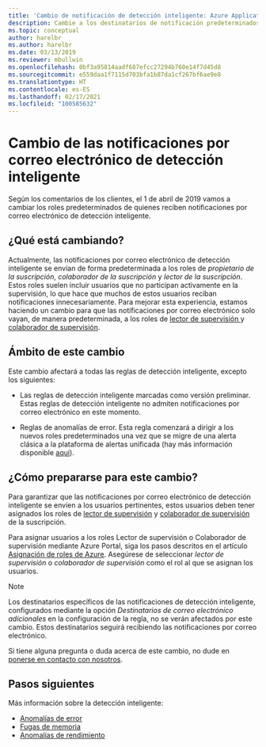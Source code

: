 ```yaml
---
title: 'Cambio de notificación de detección inteligente: Azure Application Insights'
description: Cambie a los destinatarios de notificación predeterminados de la detección inteligente. La detección inteligente le permite supervisar los seguimientos de las aplicaciones con Azure Application Insights para detectar patrones poco habituales de telemetría de seguimiento.
ms.topic: conceptual
author: harelbr
ms.author: harelbr
ms.date: 03/13/2019
ms.reviewer: mbullwin
ms.openlocfilehash: 0bf3a95814aadf687efcc27294b760e14f7d45d8
ms.sourcegitcommit: e559daa1f7115d703bfa1b87da1cf267bf6ae9e8
ms.translationtype: HT
ms.contentlocale: es-ES
ms.lasthandoff: 02/17/2021
ms.locfileid: "100585632"
---
```

# <a name="smart-detection-e-mail-notification-change"></a>Cambio de las notificaciones por correo electrónico de detección inteligente

Según los comentarios de los clientes, el 1 de abril de 2019 vamos a cambiar los roles predeterminados de quienes reciben notificaciones por correo electrónico de detección inteligente.

## <a name="what-is-changing"></a>¿Qué está cambiando?

Actualmente, las notificaciones por correo electrónico de detección inteligente se envían de forma predeterminada a los roles de _propietario de la suscripción_, _colaborador de la suscripción_ y _lector de la suscripción_. Estos roles suelen incluir usuarios que no participan activamente en la supervisión, lo que hace que muchos de estos usuarios reciban notificaciones innecesariamente. Para mejorar esta experiencia, estamos haciendo un cambio para que las notificaciones por correo electrónico solo vayan, de manera predeterminada, a los roles de [lector de supervisión ](../../role-based-access-control/built-in-roles.md#monitoring-reader) y [colaborador de supervisión](../../role-based-access-control/built-in-roles.md#monitoring-contributor).

## <a name="scope-of-this-change"></a>Ámbito de este cambio

Este cambio afectará a todas las reglas de detección inteligente, excepto los siguientes:

* Las reglas de detección inteligente marcadas como versión preliminar. Estas reglas de detección inteligente no admiten notificaciones por correo electrónico en este momento.

* Reglas de anomalías de error. Esta regla comenzará a dirigir a los nuevos roles predeterminados una vez que se migre de una alerta clásica a la plataforma de alertas unificada (hay más información disponible [aquí](../alerts/monitoring-classic-retirement.md)).

## <a name="how-to-prepare-for-this-change"></a>¿Cómo prepararse para este cambio?

Para garantizar que las notificaciones por correo electrónico de detección inteligente se envíen a los usuarios pertinentes, estos usuarios deben tener asignados los roles de [lector de supervisión](../../role-based-access-control/built-in-roles.md#monitoring-reader) y [colaborador de supervisión](../../role-based-access-control/built-in-roles.md#monitoring-contributor) de la suscripción.

Para asignar usuarios a los roles Lector de supervisión o Colaborador de supervisión mediante Azure Portal, siga los pasos descritos en el artículo [Asignación de roles de Azure](../../role-based-access-control/role-assignments-portal.md). Asegúrese de seleccionar _lector de supervisión_ o _colaborador de supervisión_ como el rol al que se asignan los usuarios.

> [!NOTE]
> Los destinatarios específicos de las notificaciones de detección inteligente, configurados mediante la opción _Destinatarios de correo electrónico adicionales_ en la configuración de la regla, no se verán afectados por este cambio. Estos destinatarios seguirá recibiendo las notificaciones por correo electrónico.

Si tiene alguna pregunta o duda acerca de este cambio, no dude en [ponerse en contacto con nosotros](mailto:smart-alert-feedback@microsoft.com).

## <a name="next-steps"></a>Pasos siguientes

Más información sobre la detección inteligente:

- [Anomalías de error](./proactive-failure-diagnostics.md)
- [Fugas de memoria](./proactive-potential-memory-leak.md)
- [Anomalías de rendimiento](./proactive-performance-diagnostics.md)

